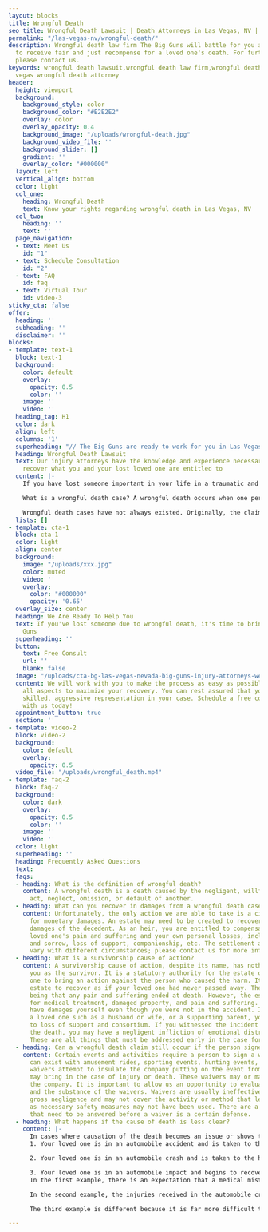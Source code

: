 ```yaml
---
layout: blocks
title: Wrongful Death
seo_title: Wrongful Death Lawsuit | Death Attorneys in Las Vegas, NV | The Big Guns
permalink: "/las-vegas-nv/wrongful-death/"
description: Wrongful death law firm The Big Guns will battle for you and your family
  to receive fair and just recompense for a loved one's death. For further information,
  please contact us.
keywords: wrongful death lawsuit,wrongful death law firm,wrongful death attorneys,las
  vegas wrongful death attorney
header:
  height: viewport
  background:
    background_style: color
    background_color: "#E2E2E2"
    overlay: color
    overlay_opacity: 0.4
    background_image: "/uploads/wrongful-death.jpg"
    background_video_file: ''
    background_slider: []
    gradient: ''
    overlay_color: "#000000"
  layout: left
  vertical_align: bottom
  color: light
  col_one:
    heading: Wrongful Death
    text: Know your rights regarding wrongful death in Las Vegas, NV
  col_two:
    heading: ''
    text: ''
  page_navigation:
  - text: Meet Us
    id: "1"
  - text: Schedule Consultation
    id: "2"
  - text: FAQ
    id: faq
  - text: Virtual Tour
    id: video-3
sticky_cta: false
offer:
  heading: ''
  subheading: ''
  disclaimer: ''
blocks:
- template: text-1
  block: text-1
  background:
    color: default
    overlay:
      opacity: 0.5
      color: ''
    image: ''
    video: ''
  heading_tag: H1
  color: dark
  align: left
  columns: '1'
  superheading: "// The Big Guns are ready to work for you in Las Vegas, NV "
  heading: Wrongful Death Lawsuit
  text: Our injury attorneys have the knowledge and experience necessary to help you
    recover what you and your lost loved one are entitled to
  content: |-
    If you have lost someone important in your life in a traumatic and unexpected way due to another person's willful or negligent acts, you likely have a wrongful death case. It is important to find an attorney who understands the law's intricacies and will know how to help you through this difficult time. Wrongful death cases are far more complicated than normal injury cases and require significant upfront decisions and attention to detail.

    What is a wrongful death case? A wrongful death occurs when one person's willful or negligent acts cause the death of another, such as in car-on-car crashes, motorcycle accidents, and pedestrian incidents. They happen when normal people get distracted and cause an accident, when someone is driving while texting, or when someone drives drunk. In a case where a person's actions cause the death of another, a wrongful death case likely exists.

    Wrongful death cases have not always existed. Originally, the claims died with the deceased. As you can imagine, this was recognized as a problem. Laws were created that allow the estate and the surviving heirs to receive reparations for damages suffered by the deceased loved one and the heirs. Nevada has laws to allow for wrongful death cases and survivorship cases.
  lists: []
- template: cta-1
  block: cta-1
  color: light
  align: center
  background:
    image: "/uploads/xxx.jpg"
    color: muted
    video: ''
    overlay:
      color: "#000000"
      opacity: '0.65'
  overlay_size: center
  heading: We Are Ready To Help You
  text: If you've lost someone due to wrongful death, it's time to bring out The Big
    Guns
  superheading: ''
  button:
    text: Free Consult
    url: ''
    blank: false
  image: "/uploads/cta-bg-las-vegas-nevada-big-guns-injury-attorneys-we-care.jpg"
  content: We will work with you to make the process as easy as possible, managing
    all aspects to maximize your recovery. You can rest assured that you will receive
    skilled, aggressive representation in your case. Schedule a free consultation
    with us today!
  appointment_button: true
  section: ''
- template: video-2
  block: video-2
  background:
    color: default
    overlay:
      opacity: 0.5
  video_file: "/uploads/wrongful_death.mp4"
- template: faq-2
  block: faq-2
  background:
    color: dark
    overlay:
      opacity: 0.5
      color: ''
    image: ''
    video: ''
  color: light
  superheading: ''
  heading: Frequently Asked Questions
  text: 
  faqs:
  - heading: What is the definition of wrongful death?
    content: A wrongful death is a death caused by the negligent, willful, or wrongful
      act, neglect, omission, or default of another.
  - heading: What can you recover in damages from a wrongful death case?
    content: Unfortunately, the only action we are able to take is a civil lawsuit
      for monetary damages. An estate may need to be created to recover the medical
      damages of the decedent. As an heir, you are entitled to compensation for your
      loved one's pain and suffering and your own personal losses, including grief
      and sorrow, loss of support, companionship, etc. The settlement amounts greatly
      vary with different circumstances; please contact us for more information.
  - heading: What is a survivorship cause of action?
    content: A survivorship cause of action, despite its name, has nothing to do with
      you as the survivor. It is a statutory authority for the estate of your loved
      one to bring an action against the person who caused the harm. It allows the
      estate to recover as if your loved one had never passed away. The obvious difference
      being that any pain and suffering ended at death. However, the estate can recover
      for medical treatment, damaged property, and pain and suffering. You likely
      have damages yourself even though you were not in the accident. If this was
      a loved one such as a husband or wife, or a supporting parent, you have claims
      to loss of support and consortium. If you witnessed the incident that caused
      the death, you may have a negligent infliction of emotional distress claim.
      These are all things that must be addressed early in the case for them to survive.
  - heading: Can a wrongful death claim still occur if the person signed a waiver?
    content: Certain events and activities require a person to sign a waiver. These
      can exist with amusement rides, sporting events, hunting events, etc. These
      waivers attempt to insulate the company putting on the event from any case you
      may bring in the case of injury or death. These waivers may or may not protect
      the company. It is important to allow us an opportunity to evaluate the facts
      and the substance of the waivers. Waivers are usually ineffective in cases of
      gross negligence and may not cover the activity or method that led to harm,
      as necessary safety measures may not have been used. There are a lot of questions
      that need to be answered before a waiver is a certain defense.
  - heading: What happens if the cause of death is less clear?
    content: |-
      In cases where causation of the death becomes an issue or shows the harmful incident did not cause the death of your loved one, there are still methods of recovery. Here are a few examples of where the cause of death is less clear: 
      1. Your loved one is in an automobile accident and is taken to the hospital. While at the hospital, the doctors make a mistake, and your loved one dies as a result.   

      2. Your loved one is in an automobile crash and is taken to the hospital. Over time, the wounds do not heal, and your loved one is unable to rehabilitate to the point of returning to normal life and eventually passes from an inability to recover from the injuries. 

      3. Your loved one is in an automobile impact and begins to recover. But the recovery is incomplete, and depression sets in because normal activities are not available anymore. Due to the depression, your loved one stops basic self-maintenance and passes from a mismanaged or neglected condition. 
      In the first example, there is an expectation that a medical mistake can occur, leading to further injuries or even death. Because your loved one was in the hospital due to the automobile accident, the person who caused the accident is responsible for their recovery. If your loved one then passes while in the care of the hospital, undergoing treatment for the injuries from the accident, this death can likely be attributed to the accident, and a wrongful death case exists.   

      In the second example, the injuries received in the automobile crash never heal and ultimately cause the death of your loved one. The causation question does not get weaker with time, so long as the injuries are directly related to the crash. In some cases, people spent over a year in recovery before they died, and their death was still directly attributed to the original accident. The question in this scenario is how closely the injuries were related to the initial incident. In this scenario, you likely have a wrongful death case. 

      The third example is different because it is far more difficult to prove. If there are intermediate issues not directly related to the automobile impact, death will be less likely to be linked to it. These cases require careful consideration and care. There may not be a wrongful death case, but there is still a case.

---
```

